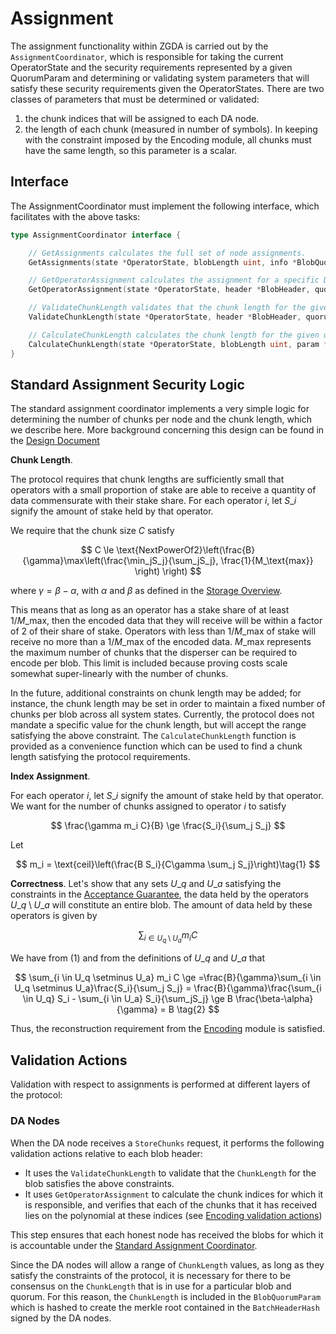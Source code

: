 # Assignment

The assignment functionality within ZGDA is carried out by the `AssignmentCoordinator`, which is responsible for taking the current OperatorState and the security requirements represented by a given QuorumParam and determining or validating system parameters that will satisfy these security requirements given the OperatorStates. There are two classes of parameters that must be determined or validated:

1. the chunk indices that will be assigned to each DA node.
2. the length of each chunk (measured in number of symbols). In keeping with the constraint imposed by the Encoding module, all chunks must have the same length, so this parameter is a scalar.

## Interface

The AssignmentCoordinator must implement the following interface, which facilitates with the above tasks:

```go
type AssignmentCoordinator interface {

	// GetAssignments calculates the full set of node assignments.
	GetAssignments(state *OperatorState, blobLength uint, info *BlobQuorumInfo) (map[OperatorID]Assignment, AssignmentInfo, error)

	// GetOperatorAssignment calculates the assignment for a specific DA node
	GetOperatorAssignment(state *OperatorState, header *BlobHeader, quorum QuorumID, id OperatorID) (Assignment, AssignmentInfo, error)

	// ValidateChunkLength validates that the chunk length for the given quorum satisfies all protocol requirements
	ValidateChunkLength(state *OperatorState, header *BlobHeader, quorum QuorumID) (bool, error)

	// CalculateChunkLength calculates the chunk length for the given quorum that satisfies all protocol requirements
	CalculateChunkLength(state *OperatorState, blobLength uint, param *SecurityParam) (uint, error)
}
```

## Standard Assignment Security Logic

The standard assignment coordinator implements a very simple logic for determining the number of chunks per node and the chunk length, which we describe here. More background concerning this design can be found in the [Design Document](../../design/assignment.md)

**Chunk Length**.

The protocol requires that chunk lengths are sufficiently small that operators with a small proportion of stake are able to receive a quantity of data commensurate with their stake share. For each operator $i$, let $S\_i$ signify the amount of stake held by that operator.

We require that the chunk size $C$ satisfy

$$
C \le \text{NextPowerOf2}\left(\frac{B}{\gamma}\max\left(\frac{\min_jS_j}{\sum_jS_j}, \frac{1}{M_\text{max}} \right) \right)
$$

where $\gamma = \beta-\alpha$, with $\alpha$ and $\beta$ as defined in the [Storage Overview](broken-reference).

This means that as long as an operator has a stake share of at least $1/M\_\text{max}$, then the encoded data that they will receive will be within a factor of 2 of their share of stake. Operators with less than $1/M\_\text{max}$ of stake will receive no more than a $1/M\_\text{max}$ of the encoded data. $M\_\text{max}$ represents the maximum number of chunks that the disperser can be required to encode per blob. This limit is included because proving costs scale somewhat super-linearly with the number of chunks.

In the future, additional constraints on chunk length may be added; for instance, the chunk length may be set in order to maintain a fixed number of chunks per blob across all system states. Currently, the protocol does not mandate a specific value for the chunk length, but will accept the range satisfying the above constraint. The `CalculateChunkLength` function is provided as a convenience function which can be used to find a chunk length satisfying the protocol requirements.

**Index Assignment**.

For each operator $i$, let $S\_i$ signify the amount of stake held by that operator. We want for the number of chunks assigned to operator $i$ to satisfy

$$
\frac{\gamma m_i C}{B} \ge \frac{S_i}{\sum_j S_j}
$$

Let

$$
m_i = \text{ceil}\left(\frac{B S_i}{C\gamma \sum_j S_j}\right)\tag{1}
$$

**Correctness**. Let's show that any sets $U\_q$ and $U\_a$ satisfying the constraints in the [Acceptance Guarantee](broken-reference), the data held by the operators $U\_q \setminus U\_a$ will constitute an entire blob. The amount of data held by these operators is given by

$$
\sum_{i \in U_q \setminus U_a} m_i C
$$

We have from (1) and from the definitions of $U\_q$ and $U\_a$ that

$$
\sum_{i \in U_q \setminus U_a} m_i C \ge =\frac{B}{\gamma}\sum_{i \in U_q \setminus U_a}\frac{S_i}{\sum_j S_j} = \frac{B}{\gamma}\frac{\sum_{i \in U_q} S_i - \sum_{i \in U_a} S_i}{\sum_jS_j} \ge B \frac{\beta-\alpha}{\gamma} = B \tag{2}
$$

Thus, the reconstruction requirement from the [Encoding](encoding.md) module is satisfied.

## Validation Actions

Validation with respect to assignments is performed at different layers of the protocol:

### DA Nodes

When the DA node receives a `StoreChunks` request, it performs the following validation actions relative to each blob header:

* It uses the `ValidateChunkLength` to validate that the `ChunkLength` for the blob satisfies the above constraints.
* It uses `GetOperatorAssignment` to calculate the chunk indices for which it is responsible, and verifies that each of the chunks that it has received lies on the polynomial at these indices (see [Encoding validation actions](encoding.md#validation-actions))

This step ensures that each honest node has received the blobs for which it is accountable under the [Standard Assignment Coordinator](assignment.md#standard-assignment-security-logic).

Since the DA nodes will allow a range of `ChunkLength` values, as long as they satisfy the constraints of the protocol, it is necessary for there to be consensus on the `ChunkLength` that is in use for a particular blob and quorum. For this reason, the `ChunkLength` is included in the `BlobQuorumParam` which is hashed to create the merkle root contained in the `BatchHeaderHash` signed by the DA nodes.

